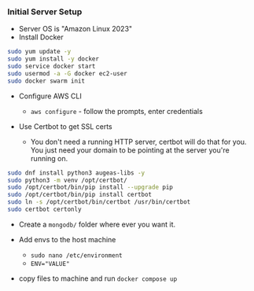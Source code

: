 ### Initial Server Setup

- Server OS is "Amazon Linux 2023"
- Install Docker

```sh
sudo yum update -y
sudo yum install -y docker
sudo service docker start
sudo usermod -a -G docker ec2-user
sudo docker swarm init
```

- Configure AWS CLI

  - `aws configure` - follow the prompts, enter credentials

- Use Certbot to get SSL certs
  - You don't need a running HTTP server, certbot will do that for you. You just need your domain to be pointing at the server you're running on.

```sh
sudo dnf install python3 augeas-libs -y
sudo python3 -m venv /opt/certbot/
sudo /opt/certbot/bin/pip install --upgrade pip
sudo /opt/certbot/bin/pip install certbot
sudo ln -s /opt/certbot/bin/certbot /usr/bin/certbot
sudo certbot certonly
```

- Create a `mongodb/` folder where ever you want it.

- Add envs to the host machine
  - `sudo nano /etc/environment`
  - `ENV="VALUE"`
- copy files to machine and run `docker compose up`
